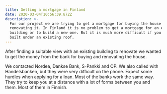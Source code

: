 ```yaml
---
title: Getting a mortgage in Finland
date: 2020-03-04T10:56:39.872Z
description: >-
  For our project we are trying to get a mortgage for buying the house and
  renovating it. In Finland it is no problem to get a mortgage for an existing
  building or to build a new one. But it is much more difficult if you want to
  built under an existing roof.
---
```

After finding a suitable view with an existing building to renovate we wanted to get the money from the bank for buying and renovating the house.

We contacted Nordea, Dankse Bank, S-Pankki and OP. We also called with Handelsbanken, but they were very difficult on the phone. Expect some hurdles when applying for a loan. Most of the banks work the same way. They try to keep you at a distance with a lot of forms between you and them. Most of them in Finnish.